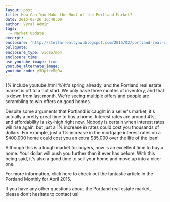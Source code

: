 ```yaml
---
layout: post
title: How Can You Make the Most of the Portland Market?
date: 2015-02-26 16:40:00
author: Vyral Admin
tags:
  - Market Update
excerpt:
enclosure: 'http://stellarrealtynw.blogspot.com/2015/02/portland-real-estate-agent-market-update.html'
pullquote:
enclosure_type: video/mp4
enclosure_time:
use_youtube_image: true
youtube_alternate_image:
youtube_code: y5DpfceMgOw
---
```



{% include youtube.html %}It's spring already, and the Portland real estate market is off to a hot start. We only have three months of inventory, and that is down from last month. We're seeing multiple offers and people are scrambling to win offers on good homes.

Despite some arguments that Portland is caught in a seller's market, it's actually a pretty great time to buy a home. Interest rates are around 4%, and affordability is sky-high right now. Nobody is certain when interest rates will rise again, but just a 1% increase in rates could cost you thousands of dollars. For example, just a 1% increase in the mortgage interest rates on a $400,000 home could cost you an extra $85,000 over the life of the loan!

Although this is a tough market for buyers, now is an excellent time to buy a home. Your dollar will push you further than it ever has before. With this being said, it's also a good time to sell your home and move up into a nicer one.

For more information, click here to check out the fantastic article in the Portland Monthly for April 2015.

If you have any other questions about the Portland real estate market, please don't hesitate to contact us!